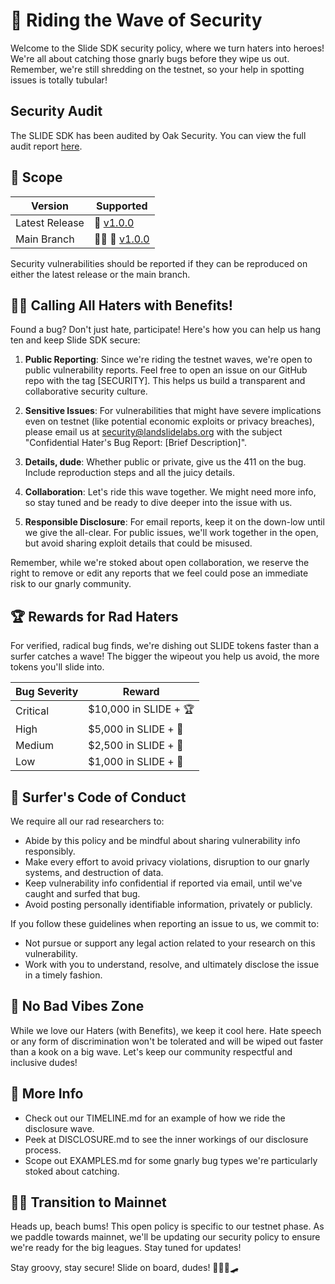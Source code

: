 # 🌊 Riding the Wave of Security

Welcome to the Slide SDK security policy, where we turn haters into heroes! We're all about catching those gnarly bugs before they wipe us out. Remember, we're still shredding on the testnet, so your help in spotting issues is totally tubular!

## Security Audit
The SLIDE SDK has been audited by Oak Security. You can view the full audit report [here](https://github.com/oak-security/audit-reports/blob/main/Slide%20SDK/2024-09-20%20Audit%20Report%20-%20Slide%20SDK%20v1.1.pdf).

## 🎯 Scope

| Version | Supported          |
|---------|---------------------|
| Latest Release | 🛝 [v1.0.0](https://github.com/LandslideNetwork/slide-sdk/releases/tag/v1.0.0)  |
| Main Branch    | 🏄‍♀️ 🛝 [v1.0.0](https://github.com/LandslideNetwork/slide-sdk/releases/tag/v1.0.0)   |

Security vulnerabilities should be reported if they can be reproduced on either the latest release or the main branch.

## 🕵️‍♂️ Calling All Haters with Benefits!

Found a bug? Don't just hate, participate! Here's how you can help us hang ten and keep Slide SDK secure:

1. **Public Reporting**: Since we're riding the testnet waves, we're open to public vulnerability reports. Feel free to open an issue on our GitHub repo with the tag [SECURITY]. This helps us build a transparent and collaborative security culture.

2. **Sensitive Issues**: For vulnerabilities that might have severe implications even on testnet (like potential economic exploits or privacy breaches), please email us at security@landslidelabs.org with the subject "Confidential Hater's Bug Report: [Brief Description]".

3. **Details, dude**: Whether public or private, give us the 411 on the bug. Include reproduction steps and all the juicy details.

4. **Collaboration**: Let's ride this wave together. We might need more info, so stay tuned and be ready to dive deeper into the issue with us.

5. **Responsible Disclosure**: For email reports, keep it on the down-low until we give the all-clear. For public issues, we'll work together in the open, but avoid sharing exploit details that could be misused.

Remember, while we're stoked about open collaboration, we reserve the right to remove or edit any reports that we feel could pose an immediate risk to our gnarly community.

## 🏆 Rewards for Rad Haters

For verified, radical bug finds, we're dishing out SLIDE tokens faster than a surfer catches a wave! The bigger the wipeout you help us avoid, the more tokens you'll slide into.

| Bug Severity | Reward                     |
|--------------|----------------------------|
| Critical     | $10,000 in SLIDE + 🏆           |
| High         | $5,000 in SLIDE + 🥈            |
| Medium       | $2,500 in SLIDE + 🥉            |
| Low          | $1,000 in SLIDE + 🤙            |

## 🤙 Surfer's Code of Conduct

We require all our rad researchers to:

* Abide by this policy and be mindful about sharing vulnerability info responsibly.
* Make every effort to avoid privacy violations, disruption to our gnarly systems, and destruction of data.
* Keep vulnerability info confidential if reported via email, until we've caught and surfed that bug.
* Avoid posting personally identifiable information, privately or publicly.

If you follow these guidelines when reporting an issue to us, we commit to:

* Not pursue or support any legal action related to your research on this vulnerability.
* Work with you to understand, resolve, and ultimately disclose the issue in a timely fashion.

## 🚫 No Bad Vibes Zone

While we love our Haters (with Benefits), we keep it cool here. Hate speech or any form of discrimination won't be tolerated and will be wiped out faster than a kook on a big wave. Let's keep our community respectful and inclusive dudes!

## 🌴 More Info

* Check out our TIMELINE.md for an example of how we ride the disclosure wave.
* Peek at DISCLOSURE.md to see the inner workings of our disclosure process.
* Scope out EXAMPLES.md for some gnarly bug types we're particularly stoked about catching.

## 🏄‍♂️ Transition to Mainnet

Heads up, beach bums! This open policy is specific to our testnet phase. As we paddle towards mainnet, we'll be updating our security policy to ensure we're ready for the big leagues. Stay tuned for updates!

Stay groovy, stay secure! Slide on board, dudes! 🏄‍♂️🌊🛹
